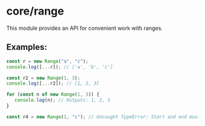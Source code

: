 # core/range

This module provides an API for convenient work with ranges.

## Examples:

```typescript
const r = new Range("a", "c");
console.log([...r]); // ['a', 'b', 'c']

const r2 = new Range(1, 3);
console.log([...r2]); // [1, 2, 3]

for (const n of new Range(1, 3)) {
   console.log(n); // Outputs: 1, 2, 3
}

const r4 = new Range(1, "c"); // Uncaught TypeError: Start and end must be of the same type.
```
